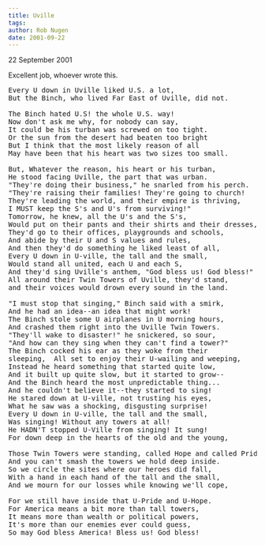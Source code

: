 ```yaml
---
title: Uville
tags: 
author: Rob Nugen
date: 2001-09-22
---
```


<p class=date>22 September 2001</p>

<p>Excellent job, whoever wrote this.</p>

<pre>
Every U down in Uville liked U.S. a lot, 
But the Binch, who lived Far East of Uville, did not.

The Binch hated U.S! the whole U.S. way! 
Now don't ask me why, for nobody can say, 
It could be his turban was screwed on too tight. 
Or the sun from the desert had beaten too bright 
But I think that the most likely reason of all 
May have been that his heart was two sizes too small.

But, Whatever the reason, his heart or his turban, 
He stood facing Uville, the part that was urban. 
"They're doing their business," he snarled from his perch. 
"They're raising their families! They're going to church! 
They're leading the world, and their empire is thriving, 
I MUST keep the S's and U's from surviving!" 
Tomorrow, he knew, all the U's and the S's, 
Would put on their pants and their shirts and their dresses, 
They'd go to their offices, playgrounds and schools, 
And abide by their U and S values and rules, 
And then they'd do something he liked least of all, 
Every U down in U-ville, the tall and the small, 
Would stand all united, each U and each S, 
And they'd sing Uville's anthem, "God bless us! God bless!" 
All around their Twin Towers of Uville, they'd stand,
and their voices would drown every sound in the land.

"I must stop that singing," Binch said with a smirk, 
And he had an idea--an idea that might work! 
The Binch stole some U airplanes in U morning hours, 
And crashed them right into the Uville Twin Towers. 
"They'll wake to disaster!" he snickered, so sour, 
"And how can they sing when they can't find a tower?"
The Binch cocked his ear as they woke from their
sleeping,  All set to enjoy their U-wailing and weeping, 
Instead he heard something that started quite low, 
And it built up quite slow, but it started to grow-- 
And the Binch heard the most unpredictable thing... 
And he couldn't believe it--they started to sing! 
He stared down at U-ville, not trusting his eyes, 
What he saw was a shocking, disgusting surprise! 
Every U down in U-ville, the tall and the small, 
Was singing! Without any towers at all! 
He HADN'T stopped U-Ville from singing! It sung! 
For down deep in the hearts of the old and the young,

Those Twin Towers were standing, called Hope and called Pride, 
And you can't smash the towers we hold deep inside. 
So we circle the sites where our heroes did fall, 
With a hand in each hand of the tall and the small, 
And we mourn for our losses while knowing we'll cope,

For we still have inside that U-Pride and U-Hope. 
For America means a bit more than tall towers, 
It means more than wealth or political powers, 
It's more than our enemies ever could guess, 
So may God bless America! Bless us! God bless! 
</pre>
